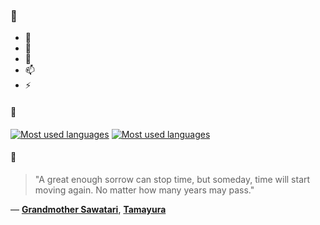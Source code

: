 ### 👋

- 🔭
- 🌱
- 💬
- 📫
- ⚡

#### 🧏

[![Most used languages](https://github-readme-stats-aynah.vercel.app/api/top-langs/?username=aynh&theme=solarized-dark&langs_count=6&layout=compact&hide_title=true)](https://github.com/anuraghazra/github-readme-stats#gh-dark-mode-only)
[![Most used languages](https://github-readme-stats-aynah.vercel.app/api/top-langs/?username=aynh&theme=solarized-light&langs_count=6&layout=compact&hide_title=true)](https://github.com/anuraghazra/github-readme-stats#gh-light-mode-only)

#### 💬

> "A great enough sorrow can stop time, but someday, time will start moving again. No matter how many years may pass."

&mdash; [**Grandmother Sawatari**](https://myanimelist.net/character.php?q=Grandmother%20Sawatari&cat=character), [**Tamayura**](https://myanimelist.net/search/all?q=Tamayura&cat=all)
